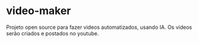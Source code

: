 # video-maker
Projeto open source para fazer videos automatizados, usando IA. Os videos serão criados e postados no youtube.



